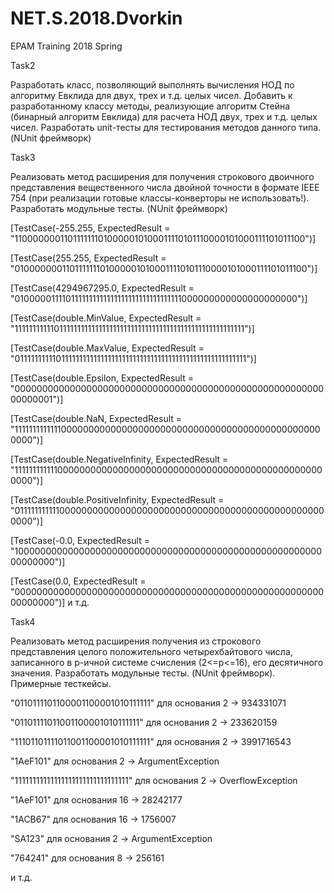 # NET.S.2018.Dvorkin
EPAM Training 2018 Spring

Task2

Разработать класс, позволяющий выполнять вычисления НОД по алгоритму Евклида для двух, трех и т.д. целых чисел. Добавить к разработанному классу методы, реализующие алгоритм Стейна (бинарный алгоритм Евклида) для расчета НОД двух, трех и т.д. целых чисел. Разработать unit-тесты для тестирования методов данного типа. (NUnit фреймворк)

Task3

Реализовать метод расширения для получения строкового двоичного представления вещественного числа двойной точности в формате IEEE 754 (при реализации готовые классы-конверторы не использовать!). Разработать модульные тесты. (NUnit фреймворк)

[TestCase(-255.255, ExpectedResult = "1100000001101111111010000010100011110101110000101000111101011100")]

[TestCase(255.255, ExpectedResult = "0100000001101111111010000010100011110101110000101000111101011100")]

[TestCase(4294967295.0, ExpectedResult = "0100000111101111111111111111111111111111111000000000000000000000")]

[TestCase(double.MinValue, ExpectedResult = "1111111111101111111111111111111111111111111111111111111111111111")]

[TestCase(double.MaxValue, ExpectedResult = "0111111111101111111111111111111111111111111111111111111111111111")]

[TestCase(double.Epsilon, ExpectedResult = "0000000000000000000000000000000000000000000000000000000000000001")]

[TestCase(double.NaN, ExpectedResult = "1111111111111000000000000000000000000000000000000000000000000000")]

[TestCase(double.NegativeInfinity, ExpectedResult = "1111111111110000000000000000000000000000000000000000000000000000")]

[TestCase(double.PositiveInfinity, ExpectedResult = "0111111111110000000000000000000000000000000000000000000000000000")]

[TestCase(-0.0, ExpectedResult = "1000000000000000000000000000000000000000000000000000000000000000")]

[TestCase(0.0, ExpectedResult = "0000000000000000000000000000000000000000000000000000000000000000")] и т.д.

Task4

Реализовать метод расширения получения из строкового представления целого положительного четырехбайтового числа, записанного в p-ичной системе счисления (2<=p<=16), его десятичного значения. Разработать модульные тесты. (NUnit фреймворк). Примерные тесткейсы.

"0110111101100001100001010111111" для основания 2 -> 934331071

"01101111011001100001010111111" для основания 2 -> 233620159

"11101101111011001100001010111111" для основания 2 -> 3991716543

"1AeF101" для основания 2 -> ArgumentException

"11111111111111111111111111111111" для основания 2 -> OverflowException

"1AeF101" для основания 16 -> 28242177

"1ACB67" для основания 16 -> 1756007

"SA123" для основания 2 -> ArgumentException

"764241" для основания 8 -> 256161

и т.д.
